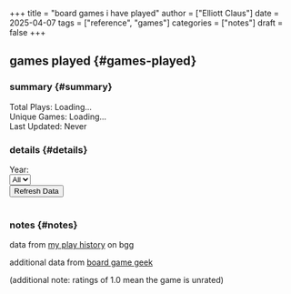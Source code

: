 +++
title = "board games i have played"
author = ["Elliott Claus"]
date = 2025-04-07
tags = ["reference", "games"]
categories = ["notes"]
draft = false
+++

## games played {#games-played}


### summary {#summary}

<div class="plays-table-wrapper">
  <div class="plays-summary">
    <div id="totalPlays">Total Plays: Loading...</div>
    <div id="uniqueGames">Unique Games: Loading...</div>
    <div id="lastUpdated">Last Updated: Never</div>
  </div>
</div>


### details {#details}

<div class="plays-table-wrapper">
  <div class="plays-controls">
    <label for="yearFilter">Year: </label>
    <div class="select-wrapper">
      <select id="yearFilter">
        <option value="all">All</option>
      </select>
    </div>
    <button id="refreshPlays">Refresh Data</button>
  </div>
  <div class="column-toggle" id="playsColumnToggle"></div>
  <div class="collection-table-container">
    <table class="collection-table" id="playsTable">
      <thead>
        <tr></tr>
      </thead>
      <tbody></tbody>
    </table>
  </div>
</div>

<script>
const playsConfig = {
  username: "defexx",
  columns: {
    name: {
      label: "Game",
      visible: true
    },
    quantity: {
      label: "Times Played",
      visible: true
    },
    yearpublished: {
      label: "Published",
      visible: false
    },
    mostRecentPlay: {
      label: "Last Played",
      visible: true
    },
    averageRating: {
      label: "BGG Rating",
      visible: false
    },
    rating: {
      label: "My Rating",
      visible: true
    },
    avgweight: {
      label: "Complexity (1-5)",
      visible: false
    },
    playingtime: {
      label: "Playtime (min)",
      visible: false
    },
    minplayers: {
      label: "Min Players",
      visible: false
    },
    maxplayers: {
      label: "Max Players",
      visible: false
    },
    rank: {
      label: "BGG Rank",
      visible: false
    }
  }
};
</script>
<script src="../../js/bgg-plays.js"></script>
<script>
document.addEventListener('DOMContentLoaded', () => {
  initializePlaysTable(playsConfig);
});
</script>


### notes {#notes}

data from [my play history](https://boardgamegeek.com/plays/bymonth/user/defexx/subtype/boardgame) on bgg

additional data from [board game geek](https://boardgamegeek.com/)

(additional note: ratings of 1.0 mean the game is unrated)
